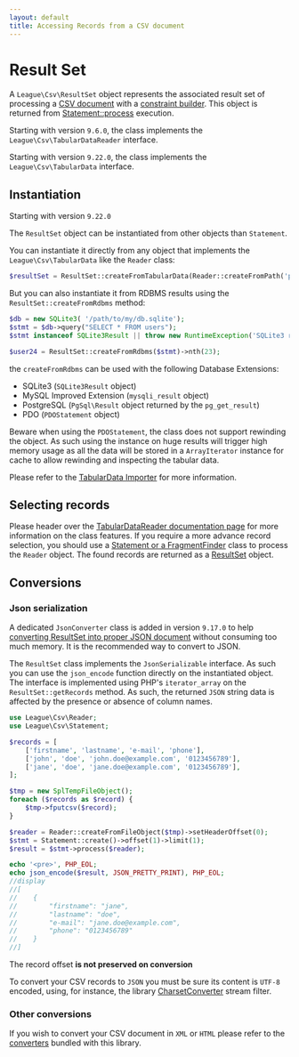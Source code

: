 ```yaml
---
layout: default
title: Accessing Records from a CSV document
---
```


# Result Set

A `League\Csv\ResultSet` object represents the associated result set of processing a [CSV document](/9.0/reader/) with a [constraint builder](/9.0/reader/statement/).
This object is returned from [Statement::process](/9.0/reader/statement/#apply-the-constraints-to-a-csv-document) execution.

<p class="message-info">Starting with version <code>9.6.0</code>, the class implements the <code>League\Csv\TabularDataReader</code> interface.</p>
<p class="message-info">Starting with version <code>9.22.0</code>, the class implements the <code>League\Csv\TabularData</code> interface.</p>

## Instantiation

<p class="message-notice">Starting with version <code>9.22.0</code></p>

The `ResultSet` object can be instantiated from other objects than `Statement`.

You can instantiate it directly from any object that implements the `League\Csv\TabularData` like the `Reader` class:

```php
$resultSet = ResultSet::createFromTabularData(Reader::createFromPath('path/to/file.csv'));
```

But you can also instantiate it from RDBMS results using the `ResultSet::createFromRdbms` method:

```php
$db = new SQLite3( '/path/to/my/db.sqlite');
$stmt = $db->query("SELECT * FROM users");
$stmt instanceof SQLite3Result || throw new RuntimeException('SQLite3 results not available');

$user24 = ResultSet::createFromRdbms($stmt)->nth(23);
```

the `createFromRdbms` can be used with the following Database Extensions:

- SQLite3 (`SQLite3Result` object)
- MySQL Improved Extension (`mysqli_result` object)
- PostgreSQL (`PgSql\Result` object returned by the `pg_get_result`)
- PDO (`PDOStatement` object)

<p class="message-warning">Beware when using the <code>PDOStatement</code>, the class does not support rewinding the object.
As such using the instance on huge results will trigger high memory usage as all the data will be stored in a
<code>ArrayIterator</code> instance for cache to allow rewinding and inspecting the tabular data.</p>

Please refer to the [TabularData Importer](/9.0/interoperability/tabular-data-importer) for more information.

## Selecting records

Please header over the [TabularDataReader documentation page](/9.0/reader/tabular-data-reader)
for more information on the class features. If you require a more advance record selection, you
should use a [Statement or a FragmentFinder](/9.0/reader/statement/) class to process the `Reader` object. The
found records are returned as a [ResultSet](/9.0/reader/resultset) object.

## Conversions

### Json serialization

<p class="message-info">A dedicated <code>JsonConverter</code> class is added in version <code>9.17.0</code>
to help <a href="/9.0/converter/json/">converting ResultSet into proper JSON document</a> without consuming
too much memory. It is the recommended way to convert to JSON.</p>

The `ResultSet` class implements the `JsonSerializable` interface. As such you can use the `json_encode`
function directly on the instantiated object. The interface is implemented  using PHP's `iterator_array`
on the `ResultSet::getRecords` method. As such, the returned `JSON` string data is affected by the
presence or absence of column names.

```php
use League\Csv\Reader;
use League\Csv\Statement;

$records = [
    ['firstname', 'lastname', 'e-mail', 'phone'],
    ['john', 'doe', 'john.doe@example.com', '0123456789'],
    ['jane', 'doe', 'jane.doe@example.com', '0123456789'],
];

$tmp = new SplTempFileObject();
foreach ($records as $record) {
    $tmp->fputcsv($record);
}

$reader = Reader::createFromFileObject($tmp)->setHeaderOffset(0);
$stmt = Statement::create()->offset(1)->limit(1);
$result = $stmt->process($reader);

echo '<pre>', PHP_EOL;
echo json_encode($result, JSON_PRETTY_PRINT), PHP_EOL;
//display
//[
//    {
//        "firstname": "jane",
//        "lastname": "doe",
//        "e-mail": "jane.doe@example.com",
//        "phone": "0123456789"
//    }
//]
```

<p class="message-notice">The record offset <strong>is not preserved on conversion</strong></p>
<p class="message-notice">To convert your CSV records to <code>JSON</code> you must be sure its content is <code>UTF-8</code> encoded, using, for instance, the library <a href="/9.0/converter/charset/">CharsetConverter</a> stream filter.</p>

### Other conversions

If you wish to convert your CSV document in `XML` or `HTML` please refer to the [converters](/9.0/converter/) bundled with this library.
